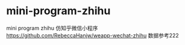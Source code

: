 # mini-program-zhihu
mini program zhihu 仿知乎微信小程序
https://github.com/RebeccaHanjw/weapp-wechat-zhihu 数据参考222

